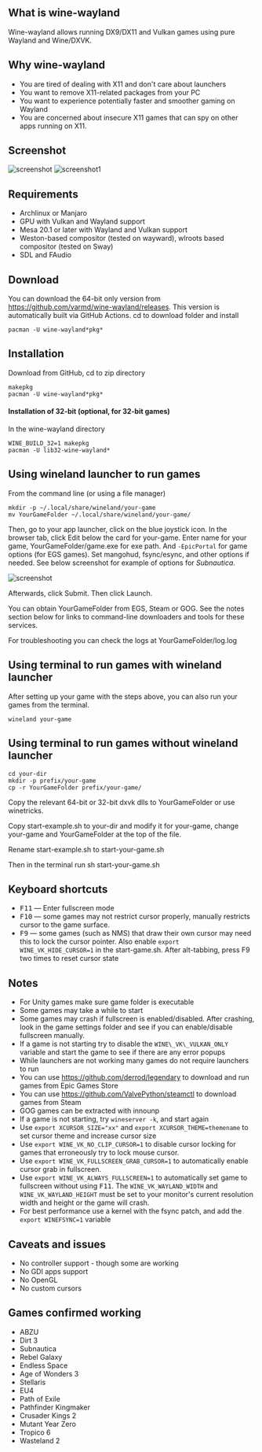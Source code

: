 ## What is wine-wayland

Wine-wayland allows running DX9/DX11 and Vulkan games using pure Wayland and Wine/DXVK.

## Why wine-wayland

 * You are tired of dealing with X11 and don't care about launchers
 * You want to remove X11-related packages from your PC
 * You want to experience potentially faster and smoother gaming on Wayland
 * You are concerned about insecure X11 games that can spy on other apps running on X11.

## Screenshot

![screenshot](https://raw.githubusercontent.com/varmd/wine-wayland/master/screenshot.png "Screenshot")
![screenshot1](https://raw.githubusercontent.com/varmd/wine-wayland/master/screenshot1.png "Screenshot1")

## Requirements

 * Archlinux or Manjaro
 * GPU with Vulkan and Wayland support
 * Mesa 20.1 or later with Wayland and Vulkan support
 * Weston-based compositor (tested on wayward), wlroots based compositor (tested on Sway)
 * SDL and FAudio
 
## Download

You can download the 64-bit only version from https://github.com/varmd/wine-wayland/releases. This version is automatically built via GitHub Actions. cd to download folder and install
    
    pacman -U wine-wayland*pkg*

## Installation

Download from GitHub, cd to zip directory

    makepkg
    pacman -U wine-wayland*pkg*


#### Installation of 32-bit (optional, for 32-bit games)

In the wine-wayland directory

    WINE_BUILD_32=1 makepkg
    pacman -U lib32-wine-wayland*

## Using wineland launcher to run games

From the command line (or using a file manager)

    mkdir -p ~/.local/share/wineland/your-game
    mv YourGameFolder ~/.local/share/wineland/your-game/
    
Then, go to your app launcher, click on the blue joystick icon. In the browser tab, click Edit below the card for your-game. Enter name for your game, YourGameFolder/game.exe for exe path. And `-EpicPortal` for game options (for EGS games). Set mangohud, fsync/esync, and other options if needed. See below screenshot for example of options for *Subnautica*.

![screenshot](https://raw.githubusercontent.com/varmd/wine-wayland/master/wineland/wineland-screenshot-2.png "Screenshot")

Afterwards, click Submit. Then click Launch.

You can obtain YourGameFolder from EGS, Steam or GOG. See the notes section below for links to command-line downloaders and tools for these services.

For troubleshooting you can check the logs at YourGameFolder/log.log
  
## Using terminal to run games with wineland launcher

After setting up your game with the steps above, you can
also run your games from the terminal.

    wineland your-game
    
## Using terminal to run games without wineland launcher

    cd your-dir
    mkdir -p prefix/your-game
    cp -r YourGameFolder prefix/your-game/
   
Copy the relevant 64-bit or 32-bit dxvk dlls to YourGameFolder or use winetricks.

Copy start-example.sh to your-dir and modify it for your-game, change your-game and YourGameFolder at the top of the file.

Rename start-example.sh to start-your-game.sh

Then in the terminal run sh start-your-game.sh


## Keyboard shortcuts

* <kbd>F11</kbd> — Enter fullscreen mode
* <kbd>F10</kbd> — some games may not restrict cursor properly, manually restricts cursor to the game surface. 
* <kbd>F9</kbd> — some games (such as NMS) that draw their own cursor may need this to lock the cursor pointer. Also enable `export WINE_VK_HIDE_CURSOR=1` in the start-game.sh. After alt-tabbing, press F9 two times to reset cursor state


## Notes

* For Unity games make sure game folder is executable
* Some games may take a while to start
* Some games may crash if fullscreen is enabled/disabled. After crashing, look in the game settings folder and see if you can enable/disable fullscreen manually.
* If a game is not starting try to disable the `WINE\_VK\_VULKAN_ONLY` variable and start the game to see if there are any error popups 
* While launchers are not working many games do not require launchers to run
* You can use https://github.com/derrod/legendary to download and run games from Epic Games Store
* You can use https://github.com/ValvePython/steamctl to download games from Steam
* GOG games can be extracted with innounp
* If a game is not starting, try `wineserver -k`, and start again
* Use `export XCURSOR_SIZE="xx"` and `export XCURSOR_THEME=themename` to set cursor theme and increase cursor size 
* Use `export WINE_VK_NO_CLIP_CURSOR=1` to disable cursor locking for games that erroneously try to lock mouse cursor.
* Use `export WINE_VK_FULLSCREEN_GRAB_CURSOR=1` to automatically enable cursor grab in fullscreen.
* Use `export WINE_VK_ALWAYS_FULLSCREEN=1` to automatically set game to fullscreen without using <kbd>F11</kbd>. The `WINE_VK_WAYLAND_WIDTH` and `WINE_VK_WAYLAND_HEIGHT` must be set to your monitor's current resolution width and height or the game will crash.
* For best performance use a kernel with the fsync patch, and add the `export WINEFSYNC=1` variable

## Caveats and issues

* No controller support - though some are working
* No GDI apps support
* No OpenGL
* No custom cursors


## Games confirmed working

* ABZU
* Dirt 3
* Subnautica
* Rebel Galaxy
* Endless Space
* Age of Wonders 3
* Stellaris
* EU4
* Path of Exile
* Pathfinder Kingmaker
* Crusader Kings 2
* Mutant Year Zero
* Tropico 6
* Wasteland 2
